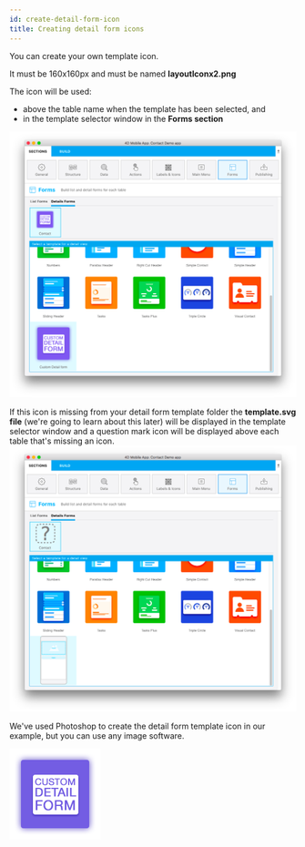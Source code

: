 ```yaml
---
id: create-detail-form-icon
title: Creating detail form icons
---
```


You can create your own template icon.

It must be 160x160px and must be named **layoutIconx2.png**

The icon will be used:

* above the table name when the template has been selected, and
* in the template selector window in the **Forms section**

![Custom detailform template](img/custom-detailform-template.png)

If this icon is missing from your detail form template folder the **template.svg file** (we're going to learn about this later) will be displayed in the template selector window and a question mark icon will be displayed above each table that's missing an icon. ![Missing listform icon custom template](img/missing-detailform-icon-custom-template.png)

We've used Photoshop to create the detail form template icon in our example, but you can use any image software.

![Custom listform template icon](img/custom-detail-form-icon.png)
